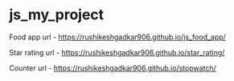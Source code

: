 # js_my_project

Food app
url - https://rushikeshgadkar906.github.io/js_food_app/

Star rating
url - https://rushikeshgadkar906.github.io/star_rating/

Counter
url -  https://rushikeshgadkar906.github.io/stopwatch/
